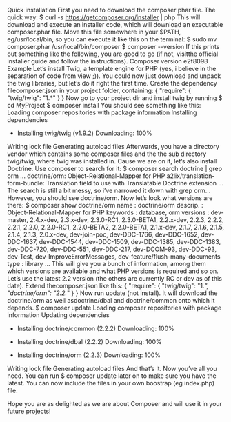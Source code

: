 
Quick installation
First you need to download the composer phar file. The quick way:
$ curl -s https://getcomposer.org/installer | php
This will download and execute an installer code, which will download an executable composer.phar file. Move this file somewhere in your $PATH, eg/usr/local/bin, so you can execute it like this on the terminal:
$ sudo mv composer.phar /usr/local/bin/composer
$ composer --version
If this prints out something like the following, you are good to go (if not, visitthe official installer guide and follow the instructions).
Composer version e2f8098
Example
Let’s install Twig, a template engine for PHP (yes, i believe in the separation of code from view ;)). You could now just download and unpack the twig libraries, but let’s do it right the first time. Create the dependency filecomposer.json in your project folder, containing:
{
    "require": {
        "twig/twig": "1.*"
    }
}
Now go to your project dir and install twig by running
$ cd MyProject
$ composer install
You should see something like this:
Loading composer repositories with package information
Installing dependencies
  - Installing twig/twig (v1.9.2)
    Downloading: 100%

Writing lock file
Generating autoload files
Afterwards, you have a directory vendor which contains some composer files and the the sub directory twig/twig, where twig was installed in. Cause we are on it, let’s also install Doctrine. Use composer to search for it:
$ composer search doctrine | grep orm
...
doctrine/orm: Object-Relational-Mapper for PHP
a2lix/translation-form-bundle: Translation field to use with Translatable Doctrine extension
...
The search is still a bit messy, so i’ve narrowed it down with grep orm… However, you should see doctrine/orm. Now let’s look what versions are there:
$ composer show doctrine/orm
name     : doctrine/orm
descrip. : Object-Relational-Mapper for PHP
keywords : database, orm
versions : dev-master, 2.4.x-dev, 2.3.x-dev, 2.3.0-RC1, 2.3.0-BETA1, 2.2.x-dev, 2.2.3, 2.2.2, 2.2.1, 2.2.0, 2.2.0-RC1, 2.2.0-BETA2, 2.2.0-BETA1, 2.1.x-dev, 2.1.7, 2.1.6, 2.1.5, 2.1.4, 2.1.3, 2.0.x-dev, dev-join-poc, dev-DDC-1766, dev-DDC-1652, dev-DDC-1637, dev-DDC-1544, dev-DDC-1509, dev-DDC-1385, dev-DDC-1383, dev-DDC-720, dev-DDC-551, dev-DDC-217, dev-DCOM-93, dev-DDC-93, dev-Test, dev-ImproveErrorMessages, dev-feature/flush-many-documents
type     : library
...
This will give you a bunch of information, among them which versions are available and what PHP versions is required and so on. Let’s use the latest 2.2 version (the others are currently RC or dev as of this date). Extend thecomposer.json like this:
{
    "require": {
        "twig/twig": "1.*",
        "doctrine/orm": "2.2.*"
    }
}
Now run update (not install). It will download the doctrine/orm as well asdoctrine/dbal and doctrine/common onto which it depends.
$ composer update
Loading composer repositories with package information
Updating dependencies
  - Installing doctrine/common (2.2.2)
    Downloading: 100%

  - Installing doctrine/dbal (2.2.2)
    Downloading: 100%

  - Installing doctrine/orm (2.2.3)
    Downloading: 100%

Writing lock file
Generating autoload files
And that’s it. Now you’ve all you need. You can run $ composer update later on to make sure you have the latest.
You can now include the files in your own boostrap (eg index.php) file:
<?php
require_once __DIR__ . '/vendor/autoload.php';
?>
Hope you are as delighted as we are about Composer and will use it in your future projects!

